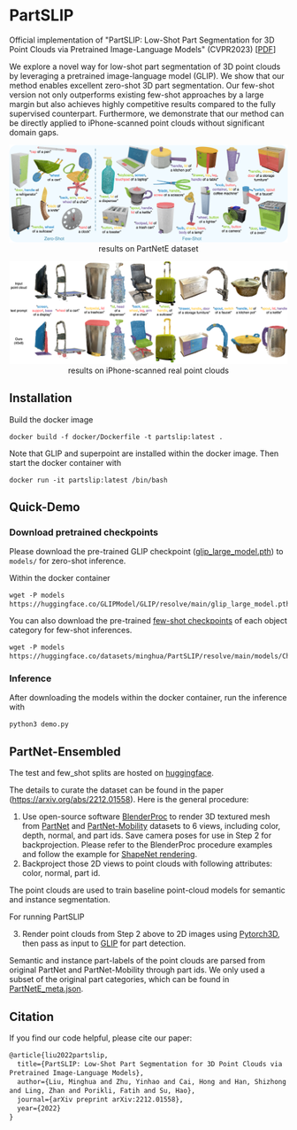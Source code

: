 # PartSLIP
Official implementation of "PartSLIP: Low-Shot Part Segmentation for 3D Point Clouds via Pretrained Image-Language Models" (CVPR2023) [[PDF](https://arxiv.org/pdf/2212.01558.pdf)]

We explore a novel way for low-shot part segmentation of 3D point clouds by leveraging a pretrained image-language model (GLIP). We show that our method enables excellent zero-shot 3D part segmentation. Our few-shot version not only outperforms existing few-shot approaches by a large margin but also achieves highly competitive results compared to the fully supervised counterpart. Furthermore, we demonstrate that our method can be directly applied to iPhone-scanned point clouds without significant domain gaps.


<p align="center">
<img src="fig/teaser.png" alt="teaser">
results on PartNetE dataset
</p>

<p align="center">
<img src="fig/real_pc.png" alt="real_pc">
results on iPhone-scanned real point clouds
</p>


## Installation

Build the docker image
```
docker build -f docker/Dockerfile -t partslip:latest .
```
Note that GLIP and superpoint are installed within the docker image.
Then start the docker container with
```
docker run -it partslip:latest /bin/bash
```

## Quick-Demo
### Download pretrained checkpoints
Please download the pre-trained GLIP checkpoint ([glip_large_model.pth](https://huggingface.co/GLIPModel/GLIP/blob/main/glip_large_model.pth)) to `models/` for zero-shot inference. 

Within the docker container
```
wget -P models https://huggingface.co/GLIPModel/GLIP/resolve/main/glip_large_model.pth
```

You can also download the pre-trained [few-shot checkpoints](https://huggingface.co/datasets/minghua/PartSLIP/tree/main/models) of each object category for few-shot inferences.
```
wget -P models https://huggingface.co/datasets/minghua/PartSLIP/resolve/main/models/Chair.pth
```

### Inference
After downloading the models within the docker container, run the inference with
```
python3 demo.py
```

## PartNet-Ensembled

The test and few_shot splits are hosted on [huggingface](https://huggingface.co/datasets/minghua/PartSLIP/tree/main/data).

The details to curate the dataset can be found in the paper (https://arxiv.org/abs/2212.01558). Here is the general procedure: 

1. Use open-source software [BlenderProc](https://github.com/DLR-RM/BlenderProc) to render 3D textured mesh from [PartNet](https://partnet.cs.stanford.edu/) and [PartNet-Mobility](https://sapien.ucsd.edu/browse) datasets to 6 views, including color, depth, normal, and part ids. Save camera poses for use in Step 2 for backprojection. Please refer to the BlenderProc procedure examples and follow the example for [ShapeNet rendering](https://github.com/DLR-RM/BlenderProc/tree/main/examples/datasets/shapenet).
2. Backproject those 2D views to point clouds with following attributes: color, normal, part id. 
 
The point clouds are used to train baseline point-cloud models for semantic and instance segmentation. 

For running PartSLIP 

3. Render point clouds from Step 2 above to 2D images using [Pytorch3D](https://github.com/facebookresearch/pytorch3d), then pass as input to [GLIP](https://github.com/microsoft/GLIP) for part detection. 

Semantic and instance part-labels of the point clouds are parsed from original PartNet and PartNet-Mobility through part ids. We only used a subset of the original part categories, which can be found in [PartNetE_meta.json](PartNetE_meta.json).


## Citation

If you find our code helpful, please cite our paper:

```
@article{liu2022partslip,
  title={PartSLIP: Low-Shot Part Segmentation for 3D Point Clouds via Pretrained Image-Language Models},
  author={Liu, Minghua and Zhu, Yinhao and Cai, Hong and Han, Shizhong and Ling, Zhan and Porikli, Fatih and Su, Hao},
  journal={arXiv preprint arXiv:2212.01558},
  year={2022}
}
```
